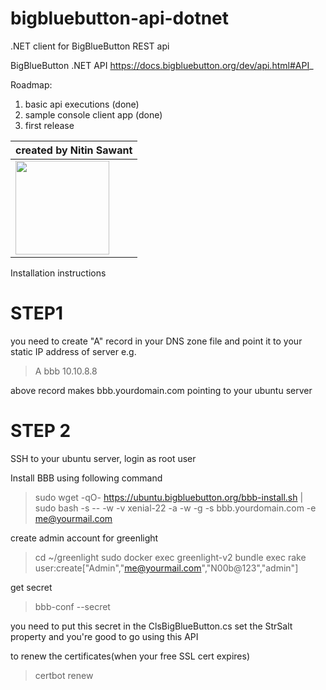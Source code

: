 # bigbluebutton-api-dotnet
.NET client for BigBlueButton REST api

BigBlueButton .NET API
https://docs.bigbluebutton.org/dev/api.html#API_

Roadmap:
1. basic api executions (done)
2. sample console client app (done)
3. first release 

| created by Nitin Sawant  |
|------------|
| <img src="https://www.google.com/a/cpanel/nitinsawant.com/images/logo.gif?service=google_gsuite" width="150"> |


Installation instructions
# STEP1
you need to create "A" record in your DNS zone file and point it to your static IP address of server
e.g. 
> A  bbb  10.10.8.8

above record makes bbb.yourdomain.com pointing to your ubuntu server

# STEP 2
SSH to your ubuntu server, login as root user

Install BBB using following command
> sudo wget -qO- https://ubuntu.bigbluebutton.org/bbb-install.sh | sudo bash -s -- -w -v xenial-22 -a -w -g -s bbb.yourdomain.com -e me@yourmail.com

create admin account for greenlight
> cd ~/greenlight
> sudo docker exec greenlight-v2 bundle exec rake user:create["Admin","me@yourmail.com","N00b@123","admin"]

get secret
> bbb-conf --secret

you need to put this secret in the ClsBigBlueButton.cs set the StrSalt property and you're good to go using this API

to renew the certificates(when your free SSL cert expires)
> certbot renew 
